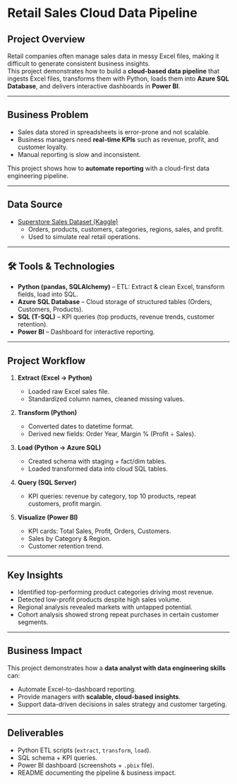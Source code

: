 # Retail Sales Cloud Data Pipeline

## Project Overview
Retail companies often manage sales data in messy Excel files, making it difficult to generate consistent business insights.  
This project demonstrates how to build a **cloud-based data pipeline** that ingests Excel files, transforms them with Python, loads them into **Azure SQL Database**, and delivers interactive dashboards in **Power BI**.

---

## Business Problem
- Sales data stored in spreadsheets is error-prone and not scalable.  
- Business managers need **real-time KPIs** such as revenue, profit, and customer loyalty.  
- Manual reporting is slow and inconsistent.  

This project shows how to **automate reporting** with a cloud-first data engineering pipeline.

---

## Data Source
- [Superstore Sales Dataset (Kaggle)](https://www.kaggle.com/datasets/vivek468/superstore-dataset-final)  
  - Orders, products, customers, categories, regions, sales, and profit.  
  - Used to simulate real retail operations.  

---

## 🛠 Tools & Technologies
- **Python (pandas, SQLAlchemy)** – ETL: Extract & clean Excel, transform fields, load into SQL.  
- **Azure SQL Database** – Cloud storage of structured tables (Orders, Customers, Products).  
- **SQL (T-SQL)** – KPI queries (top products, revenue trends, customer retention).  
- **Power BI** – Dashboard for interactive reporting.  

---

## Project Workflow
1. **Extract (Excel → Python)**  
   - Loaded raw Excel sales file.  
   - Standardized column names, cleaned missing values.  

2. **Transform (Python)**  
   - Converted dates to datetime format.  
   - Derived new fields: Order Year, Margin % (Profit ÷ Sales).  

3. **Load (Python → Azure SQL)**  
   - Created schema with staging + fact/dim tables.  
   - Loaded transformed data into cloud SQL tables.  

4. **Query (SQL Server)**  
   - KPI queries: revenue by category, top 10 products, repeat customers, profit margin.  

5. **Visualize (Power BI)**  
   - KPI cards: Total Sales, Profit, Orders, Customers.  
   - Sales by Category & Region.  
   - Customer retention trend.  

---

## Key Insights
- Identified top-performing product categories driving most revenue.  
- Detected low-profit products despite high sales volume.  
- Regional analysis revealed markets with untapped potential.  
- Cohort analysis showed strong repeat purchases in certain customer segments.  

---

## Business Impact
This project demonstrates how a **data analyst with data engineering skills** can:  
- Automate Excel-to-dashboard reporting.  
- Provide managers with **scalable, cloud-based insights**.  
- Support data-driven decisions in sales strategy and customer targeting.  

---

## Deliverables
- Python ETL scripts (`extract`, `transform`, `load`).  
- SQL schema + KPI queries.  
- Power BI dashboard (screenshots + `.pbix` file).  
- README documenting the pipeline & business impact.  

